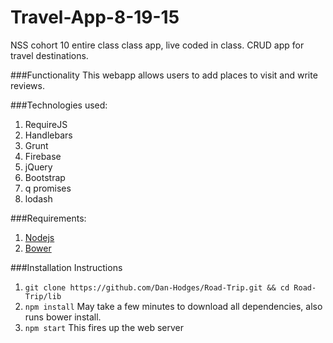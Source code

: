 # Travel-App-8-19-15
NSS cohort 10 entire class class app, live coded in class. CRUD app for travel destinations. 


###Functionality
This webapp allows users to add places to visit and write reviews. 

###Technologies used:
1. RequireJS
2. Handlebars
3. Grunt
4. Firebase
5. jQuery
6. Bootstrap
7. q promises
8. lodash


###Requirements:
1. [Nodejs](https://nodejs.org/en/)
2. [Bower](http://bower.io/)

###Installation Instructions
1. ```git clone https://github.com/Dan-Hodges/Road-Trip.git && cd Road-Trip/lib```
2. ```npm install``` May take a few minutes to download all dependencies, also runs bower install.
3. ```npm start``` This fires up the web server 

